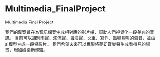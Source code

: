 # Multimedia_FinalProject
Multimedia Final Project

我們的專案旨在為音訊檔案生成相對應的影片檔，幫助人們視覺化一段美妙的音訊。 目前可以識別雨聲、溪流聲、海浪聲、火車、寫作、蟲鳴鳥叫的聲音，並由ai模型生成一段短影片。 我們希望未來可以實現將夢幻音樂聲生成看得見的場景，增加娛樂新體驗。
